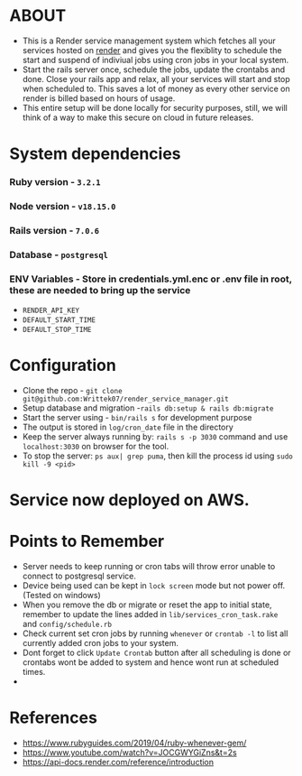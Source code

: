 # ABOUT
* This is a Render service management system which fetches all your services hosted on [render](http://www.render.com/) and gives you the flexiblity to schedule the start and suspend of indiviual jobs using cron jobs in your local system. 
* Start the rails server once, schedule the jobs, update the crontabs and done. Close your rails app and relax, all your services will start and stop when scheduled to. This saves a lot of money as every other service on render is billed based on hours of usage.
* This entire setup will be done locally for security purposes, still, we will think of a way to make this secure on cloud in future releases.


# System dependencies 
### Ruby version - `3.2.1`
### Node version - `v18.15.0`
### Rails version - `7.0.6`
### Database - `postgresql`
### ENV Variables - Store in credentials.yml.enc or .env file in root, these are needed to bring up the service
* `RENDER_API_KEY`
* `DEFAULT_START_TIME`
* `DEFAULT_STOP_TIME`

# Configuration
* Clone the repo - `git clone git@github.com:Writtek07/render_service_manager.git`
* Setup database and migration -`rails db:setup & rails db:migrate`
* Start the server using - `bin/rails s` for development purpose
* The output is stored in `log/cron_date` file in the directory
* Keep the server always running by: `rails s -p 3030` command and use `localhost:3030` on browser for the tool.
* To stop the server: `ps aux| grep puma`, then kill the process id using `sudo kill -9 <pid>`

# Service now deployed on AWS.

# Points to Remember
* Server needs to keep running or cron tabs will throw error unable to connect to postgresql service.
* Device being used can be kept in `lock screen` mode but not power off.(Tested on windows)
* When you remove the db or migrate or reset the app to initial state, remember to update the lines added in `lib/services_cron_task.rake` and `config/schedule.rb`
* Check current set cron jobs by running `whenever` or `crontab -l` to list all currently added cron jobs to your system.
* Dont forget to click `Update Crontab` button after all scheduling is done or crontabs wont be added to system and hence wont run at   scheduled times.
* 
# References
* https://www.rubyguides.com/2019/04/ruby-whenever-gem/
* https://www.youtube.com/watch?v=JOCGWYGiZns&t=2s
* https://api-docs.render.com/reference/introduction